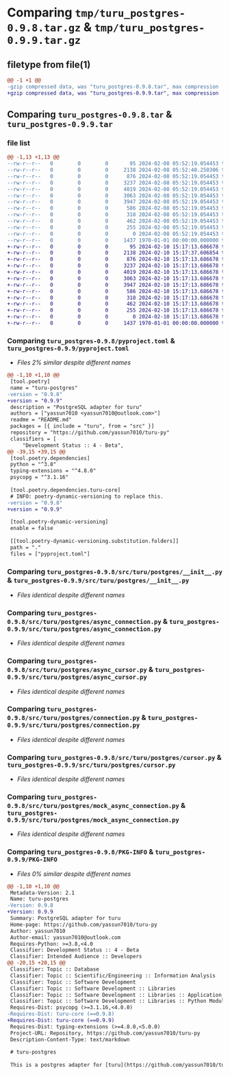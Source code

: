 # Comparing `tmp/turu_postgres-0.9.8.tar.gz` & `tmp/turu_postgres-0.9.9.tar.gz`

## filetype from file(1)

```diff
@@ -1 +1 @@
-gzip compressed data, was "turu_postgres-0.9.8.tar", max compression
+gzip compressed data, was "turu_postgres-0.9.9.tar", max compression
```

## Comparing `turu_postgres-0.9.8.tar` & `turu_postgres-0.9.9.tar`

### file list

```diff
@@ -1,13 +1,13 @@
--rw-r--r--   0        0        0       95 2024-02-08 05:52:19.054453 turu_postgres-0.9.8/README.md
--rw-r--r--   0        0        0     2138 2024-02-08 05:52:40.250306 turu_postgres-0.9.8/pyproject.toml
--rw-r--r--   0        0        0      876 2024-02-08 05:52:19.054453 turu_postgres-0.9.8/src/turu/postgres/__init__.py
--rw-r--r--   0        0        0     3237 2024-02-08 05:52:19.054453 turu_postgres-0.9.8/src/turu/postgres/async_connection.py
--rw-r--r--   0        0        0     4019 2024-02-08 05:52:19.054453 turu_postgres-0.9.8/src/turu/postgres/async_cursor.py
--rw-r--r--   0        0        0     3063 2024-02-08 05:52:19.054453 turu_postgres-0.9.8/src/turu/postgres/connection.py
--rw-r--r--   0        0        0     3947 2024-02-08 05:52:19.054453 turu_postgres-0.9.8/src/turu/postgres/cursor.py
--rw-r--r--   0        0        0      586 2024-02-08 05:52:19.054453 turu_postgres-0.9.8/src/turu/postgres/mock_async_connection.py
--rw-r--r--   0        0        0      318 2024-02-08 05:52:19.054453 turu_postgres-0.9.8/src/turu/postgres/mock_async_cursor.py
--rw-r--r--   0        0        0      462 2024-02-08 05:52:19.054453 turu_postgres-0.9.8/src/turu/postgres/mock_connection.py
--rw-r--r--   0        0        0      255 2024-02-08 05:52:19.054453 turu_postgres-0.9.8/src/turu/postgres/mock_cursor.py
--rw-r--r--   0        0        0        0 2024-02-08 05:52:19.054453 turu_postgres-0.9.8/src/turu/postgres/py.typed
--rw-r--r--   0        0        0     1437 1970-01-01 00:00:00.000000 turu_postgres-0.9.8/PKG-INFO
+-rw-r--r--   0        0        0       95 2024-02-10 15:17:13.686678 turu_postgres-0.9.9/README.md
+-rw-r--r--   0        0        0     2138 2024-02-10 15:17:37.606854 turu_postgres-0.9.9/pyproject.toml
+-rw-r--r--   0        0        0      876 2024-02-10 15:17:13.686678 turu_postgres-0.9.9/src/turu/postgres/__init__.py
+-rw-r--r--   0        0        0     3237 2024-02-10 15:17:13.686678 turu_postgres-0.9.9/src/turu/postgres/async_connection.py
+-rw-r--r--   0        0        0     4019 2024-02-10 15:17:13.686678 turu_postgres-0.9.9/src/turu/postgres/async_cursor.py
+-rw-r--r--   0        0        0     3063 2024-02-10 15:17:13.686678 turu_postgres-0.9.9/src/turu/postgres/connection.py
+-rw-r--r--   0        0        0     3947 2024-02-10 15:17:13.686678 turu_postgres-0.9.9/src/turu/postgres/cursor.py
+-rw-r--r--   0        0        0      586 2024-02-10 15:17:13.686678 turu_postgres-0.9.9/src/turu/postgres/mock_async_connection.py
+-rw-r--r--   0        0        0      318 2024-02-10 15:17:13.686678 turu_postgres-0.9.9/src/turu/postgres/mock_async_cursor.py
+-rw-r--r--   0        0        0      462 2024-02-10 15:17:13.686678 turu_postgres-0.9.9/src/turu/postgres/mock_connection.py
+-rw-r--r--   0        0        0      255 2024-02-10 15:17:13.686678 turu_postgres-0.9.9/src/turu/postgres/mock_cursor.py
+-rw-r--r--   0        0        0        0 2024-02-10 15:17:13.686678 turu_postgres-0.9.9/src/turu/postgres/py.typed
+-rw-r--r--   0        0        0     1437 1970-01-01 00:00:00.000000 turu_postgres-0.9.9/PKG-INFO
```

### Comparing `turu_postgres-0.9.8/pyproject.toml` & `turu_postgres-0.9.9/pyproject.toml`

 * *Files 2% similar despite different names*

```diff
@@ -1,10 +1,10 @@
 [tool.poetry]
 name = "turu-postgres"
-version = "0.9.8"
+version = "0.9.9"
 description = "PostgreSQL adapter for turu"
 authors = ["yassun7010 <yassun7010@outlook.com>"]
 readme = "README.md"
 packages = [{ include = "turu", from = "src" }]
 repository = "https://github.com/yassun7010/turu-py"
 classifiers = [
     "Development Status :: 4 - Beta",
@@ -39,15 +39,15 @@
 [tool.poetry.dependencies]
 python = "^3.8"
 typing-extensions = "^4.8.0"
 psycopg = "^3.1.16"
 
 [tool.poetry.dependencies.turu-core]
 # INFO: poetry-dynamic-versioning to replace this.
-version = "0.9.8"
+version = "0.9.9"
 
 [tool.poetry-dynamic-versioning]
 enable = false
 
 [[tool.poetry-dynamic-versioning.substitution.folders]]
 path = "."
 files = ["pyproject.toml"]
```

### Comparing `turu_postgres-0.9.8/src/turu/postgres/__init__.py` & `turu_postgres-0.9.9/src/turu/postgres/__init__.py`

 * *Files identical despite different names*

### Comparing `turu_postgres-0.9.8/src/turu/postgres/async_connection.py` & `turu_postgres-0.9.9/src/turu/postgres/async_connection.py`

 * *Files identical despite different names*

### Comparing `turu_postgres-0.9.8/src/turu/postgres/async_cursor.py` & `turu_postgres-0.9.9/src/turu/postgres/async_cursor.py`

 * *Files identical despite different names*

### Comparing `turu_postgres-0.9.8/src/turu/postgres/connection.py` & `turu_postgres-0.9.9/src/turu/postgres/connection.py`

 * *Files identical despite different names*

### Comparing `turu_postgres-0.9.8/src/turu/postgres/cursor.py` & `turu_postgres-0.9.9/src/turu/postgres/cursor.py`

 * *Files identical despite different names*

### Comparing `turu_postgres-0.9.8/src/turu/postgres/mock_async_connection.py` & `turu_postgres-0.9.9/src/turu/postgres/mock_async_connection.py`

 * *Files identical despite different names*

### Comparing `turu_postgres-0.9.8/PKG-INFO` & `turu_postgres-0.9.9/PKG-INFO`

 * *Files 0% similar despite different names*

```diff
@@ -1,10 +1,10 @@
 Metadata-Version: 2.1
 Name: turu-postgres
-Version: 0.9.8
+Version: 0.9.9
 Summary: PostgreSQL adapter for turu
 Home-page: https://github.com/yassun7010/turu-py
 Author: yassun7010
 Author-email: yassun7010@outlook.com
 Requires-Python: >=3.8,<4.0
 Classifier: Development Status :: 4 - Beta
 Classifier: Intended Audience :: Developers
@@ -20,15 +20,15 @@
 Classifier: Topic :: Database
 Classifier: Topic :: Scientific/Engineering :: Information Analysis
 Classifier: Topic :: Software Development
 Classifier: Topic :: Software Development :: Libraries
 Classifier: Topic :: Software Development :: Libraries :: Application Frameworks
 Classifier: Topic :: Software Development :: Libraries :: Python Modules
 Requires-Dist: psycopg (>=3.1.16,<4.0.0)
-Requires-Dist: turu-core (==0.9.8)
+Requires-Dist: turu-core (==0.9.9)
 Requires-Dist: typing-extensions (>=4.8.0,<5.0.0)
 Project-URL: Repository, https://github.com/yassun7010/turu-py
 Description-Content-Type: text/markdown
 
 # turu-postgres
 
 This is a postgres adapter for [turu](https://github.com/yassun7010/turu-py).
```

